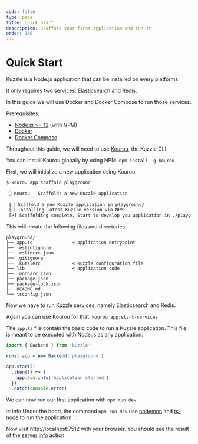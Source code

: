 ```yaml
---
code: false
type: page
title: Quick Start
description: Scaffold your first application and run it
order: 100
---
```


# Quick Start

Kuzzle is a Node.js application that can be installed on every platforms.

It only requires two services: Elasticsearch and Redis.

In this guide we will use Docker and Docker Compose to run those services.

Prerequisites:
 - [Node.js >= 12](https://nodejs.org/en/download/) (with NPM)
 - [Docker](https://docs.docker.com/engine/install/)
 - [Docker Compose](https://docs.docker.com/compose/install/)

Throughout this guide, we will need to use [Kourou](https://github.com/kuzzleio/kourou), the Kuzzle CLI.

You can install Kourou globally by using NPM: `npm install -g kourou`

First, we will initialize a new application using Kourou:

```bash
$ kourou app:scaffold playground
 
 🚀 Kourou - Scaffolds a new Kuzzle application
 
 [ℹ] Scaffold a new Kuzzle application in playground/
 [ℹ] Installing latest Kuzzle version via NPM...
 [✔] Scaffolding complete. Start to develop you application in ./playground/
```

This will create the following files and directories:

```
playground/
├── app.ts               < application entrypoint        
├── .eslintignore
├── .eslintrc.json
├── .gitignore
├── .kuzzlerc            < kuzzle configuration file
├── lib                  < application code
├── .mocharc.json
├── package.json
├── package-lock.json
├── README.md
└── tsconfig.json
```

Now we have to run Kuzzle services, namely Elasticsearch and Redis.

Again you can use Kourou for that: `kourou app:start-services`

The `app.ts` file contain the basic code to run a Kuzzle application. This file is meant to be executed with Node.js as any application.

```ts
import { Backend } from 'kuzzle'

const app = new Backend('playground')

app.start()
  .then(() => {
    app.log.info('Application started')
  })
  .catch(console.error)
```

We can now run our first application with `npm run dev`

::: info
Under the hood, the command `npm run dev` use [nodemon](https://nodemon.io/) and [ts-node](https://www.npmjs.com/package/ts-node) to run the application.
:::

Now visit http://localhost:7512 with your browser. You should see the result of the [server:info](/core/2/api/controllers/server/info) action.